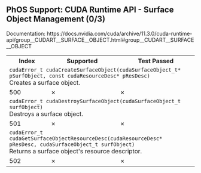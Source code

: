 <h2>PhOS Support: CUDA Runtime API - Surface Object Management (0/3)</h2>

<p>
Documentation: https://docs.nvidia.com/cuda/archive/11.3.0/cuda-runtime-api/group__CUDART__SURFACE__OBJECT.html#group__CUDART__SURFACE__OBJECT

<table>
<tr>
<th>Index</th>
<th>Supported</th>
<th>Test Passed</th>
</tr>

<tr>
<td colspan=3>
<code>cudaError_t cudaCreateSurfaceObject(cudaSurfaceObject_t* pSurfObject, const cudaResourceDesc* pResDesc)</code><br>
Creates a surface object.
</td>
</tr>
<tr>
<td>500</td>
<td>✗</td>
<td>✗</td>
</tr>

<tr>
<td colspan=3>
<code>cudaError_t cudaDestroySurfaceObject(cudaSurfaceObject_t surfObject)</code><br>
Destroys a surface object.
</td>
</tr>
<tr>
<td>501</td>
<td>✗</td>
<td>✗</td>
</tr>

<tr>
<td colspan=3>
<code>cudaError_t cudaGetSurfaceObjectResourceDesc(cudaResourceDesc* pResDesc, cudaSurfaceObject_t surfObject)</code><br>
Returns a surface object's resource descriptor.
</td>
</tr>
<tr>
<td>502</td>
<td>✗</td>
<td>✗</td>
</tr>

</table>
